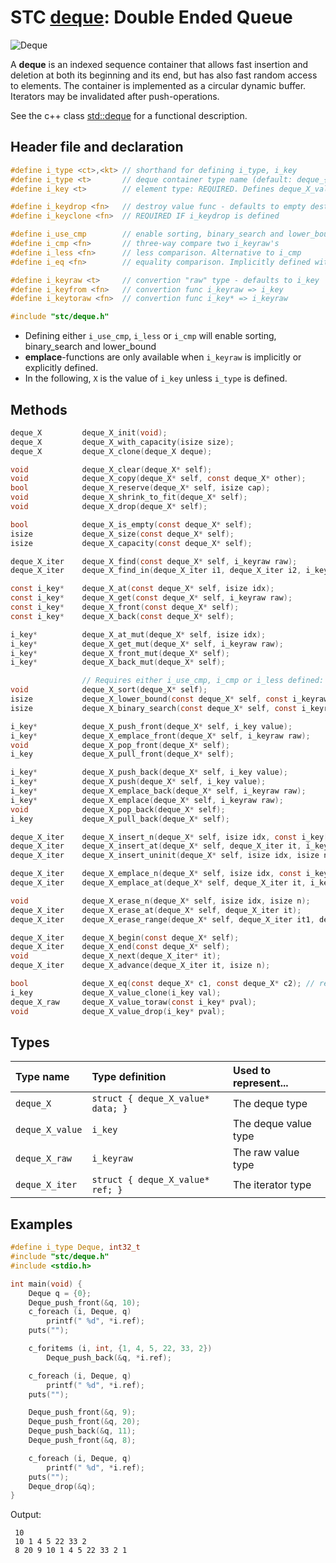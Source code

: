 # STC [deque](../include/stc/deque.h): Double Ended Queue
![Deque](pics/deque.jpg)

A **deque** is an indexed sequence container that allows fast insertion and deletion at both
its beginning and its end, but has also fast random access to elements. The container is
implemented as a circular dynamic buffer. Iterators may be invalidated after push-operations.

See the c++ class [std::deque](https://en.cppreference.com/w/cpp/container/deque) for a functional description.

## Header file and declaration

```c
#define i_type <ct>,<kt> // shorthand for defining i_type, i_key
#define i_type <t>       // deque container type name (default: deque_{i_key})
#define i_key <t>        // element type: REQUIRED. Defines deque_X_value

#define i_keydrop <fn>   // destroy value func - defaults to empty destruct
#define i_keyclone <fn>  // REQUIRED IF i_keydrop is defined

#define i_use_cmp        // enable sorting, binary_search and lower_bound
#define i_cmp <fn>       // three-way compare two i_keyraw's
#define i_less <fn>      // less comparison. Alternative to i_cmp
#define i_eq <fn>        // equality comparison. Implicitly defined with i_cmp, but not i_less.

#define i_keyraw <t>     // convertion "raw" type - defaults to i_key
#define i_keyfrom <fn>   // convertion func i_keyraw => i_key
#define i_keytoraw <fn>  // convertion func i_key* => i_keyraw

#include "stc/deque.h"
```
- Defining either `i_use_cmp`, `i_less` or `i_cmp` will enable sorting, binary_search and lower_bound
- **emplace**-functions are only available when `i_keyraw` is implicitly or explicitly defined.
- In the following, `X` is the value of `i_key` unless `i_type` is defined.

## Methods

```c
deque_X         deque_X_init(void);
deque_X         deque_X_with_capacity(isize size);
deque_X         deque_X_clone(deque_X deque);

void            deque_X_clear(deque_X* self);
void            deque_X_copy(deque_X* self, const deque_X* other);
bool            deque_X_reserve(deque_X* self, isize cap);
void            deque_X_shrink_to_fit(deque_X* self);
void            deque_X_drop(deque_X* self);                                     // destructor

bool            deque_X_is_empty(const deque_X* self);
isize           deque_X_size(const deque_X* self);
isize           deque_X_capacity(const deque_X* self);

deque_X_iter    deque_X_find(const deque_X* self, i_keyraw raw);
deque_X_iter    deque_X_find_in(deque_X_iter i1, deque_X_iter i2, i_keyraw raw); // return vec_X_end() if not found

const i_key*    deque_X_at(const deque_X* self, isize idx);
const i_key*    deque_X_get(const deque_X* self, i_keyraw raw);                  // return NULL if not found
const i_key*    deque_X_front(const deque_X* self);
const i_key*    deque_X_back(const deque_X* self);

i_key*          deque_X_at_mut(deque_X* self, isize idx);
i_key*          deque_X_get_mut(deque_X* self, i_keyraw raw);                   // mutable get
i_key*          deque_X_front_mut(deque_X* self);
i_key*          deque_X_back_mut(deque_X* self);

                // Requires either i_use_cmp, i_cmp or i_less defined:
void            deque_X_sort(deque_X* self);                                     // quicksort from sort.h
isize           deque_X_lower_bound(const deque_X* self, const i_keyraw raw);    // return c_NPOS if not found
isize           deque_X_binary_search(const deque_X* self, const i_keyraw raw);  // return c_NPOS if not found

i_key*          deque_X_push_front(deque_X* self, i_key value);
i_key*          deque_X_emplace_front(deque_X* self, i_keyraw raw);
void            deque_X_pop_front(deque_X* self);
i_key           deque_X_pull_front(deque_X* self);                               // move out front element

i_key*          deque_X_push_back(deque_X* self, i_key value);
i_key*          deque_X_push(deque_X* self, i_key value);                        // alias for push_back()
i_key*          deque_X_emplace_back(deque_X* self, i_keyraw raw);
i_key*          deque_X_emplace(deque_X* self, i_keyraw raw);                    // alias for emplace_back()
void            deque_X_pop_back(deque_X* self);                                 // remove and destroy back()
i_key           deque_X_pull_back(deque_X* self);                                // move out last element

deque_X_iter    deque_X_insert_n(deque_X* self, isize idx, const i_key[] arr, isize n);  // move values
deque_X_iter    deque_X_insert_at(deque_X* self, deque_X_iter it, i_key value);  // move value
deque_X_iter    deque_X_insert_uninit(deque_X* self, isize idx, isize n);        // uninitialized data

deque_X_iter    deque_X_emplace_n(deque_X* self, isize idx, const i_keyraw[] arr, isize n);
deque_X_iter    deque_X_emplace_at(deque_X* self, deque_X_iter it, i_keyraw raw);

void            deque_X_erase_n(deque_X* self, isize idx, isize n);
deque_X_iter    deque_X_erase_at(deque_X* self, deque_X_iter it);
deque_X_iter    deque_X_erase_range(deque_X* self, deque_X_iter it1, deque_X_iter it2);

deque_X_iter    deque_X_begin(const deque_X* self);
deque_X_iter    deque_X_end(const deque_X* self);
void            deque_X_next(deque_X_iter* it);
deque_X_iter    deque_X_advance(deque_X_iter it, isize n);

bool            deque_X_eq(const deque_X* c1, const deque_X* c2); // require i_eq/i_cmp/i_less.
i_key           deque_X_value_clone(i_key val);
deque_X_raw     deque_X_value_toraw(const i_key* pval);
void            deque_X_value_drop(i_key* pval);
```
## Types

| Type name         | Type definition                    | Used to represent...   |
|:------------------|:-----------------------------------|:-----------------------|
| `deque_X`         | `struct { deque_X_value* data; }`  | The deque type         |
| `deque_X_value`   | `i_key`                            | The deque value type   |
| `deque_X_raw`     | `i_keyraw`                         | The raw value type     |
| `deque_X_iter`    | `struct { deque_X_value* ref; }`   | The iterator type      |

## Examples
```c
#define i_type Deque, int32_t
#include "stc/deque.h"
#include <stdio.h>

int main(void) {
    Deque q = {0};
    Deque_push_front(&q, 10);
    c_foreach (i, Deque, q)
        printf(" %d", *i.ref);
    puts("");

    c_foritems (i, int, {1, 4, 5, 22, 33, 2})
        Deque_push_back(&q, *i.ref);

    c_foreach (i, Deque, q)
        printf(" %d", *i.ref);
    puts("");

    Deque_push_front(&q, 9);
    Deque_push_front(&q, 20);
    Deque_push_back(&q, 11);
    Deque_push_front(&q, 8);

    c_foreach (i, Deque, q)
        printf(" %d", *i.ref);
    puts("");
    Deque_drop(&q);
}
```
Output:
```
 10
 10 1 4 5 22 33 2
 8 20 9 10 1 4 5 22 33 2 1
```

